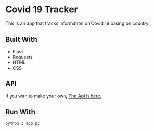 # Covid 19 Tracker
 This is an app that tracks information on Covid 19 basing on country.

## Built With
- Flask
- Requests
- HTML
- CSS

## API 

If you wan to make your own, [The Api is here.](https://covid-19-coronavirus-statistics.p.rapidapi.com/v1/total)

## Run With
` python 3 app.py `